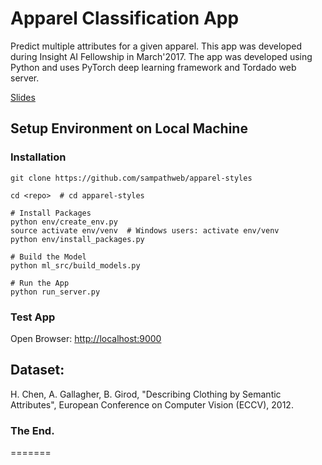 # Apparel Classification App

Predict multiple attributes for a given apparel. This app was developed during Insight AI Fellowship in March'2017.  The app was developed using Python and uses PyTorch deep learning framework and Tordado web server.

[Slides](http://sampathweb.com/apparel-styles/)

## Setup Environment on Local Machine

### Installation

```
git clone https://github.com/sampathweb/apparel-styles

cd <repo>  # cd apparel-styles

# Install Packages
python env/create_env.py
source activate env/venv  # Windows users: activate env/venv
python env/install_packages.py

# Build the Model
python ml_src/build_models.py

# Run the App
python run_server.py
````

### Test App

Open Browser:  [http://localhost:9000](http://localhost:9000)


## Dataset:

H. Chen, A. Gallagher, B. Girod, "Describing Clothing by Semantic Attributes", European Conference on Computer Vision (ECCV), 2012.


### The End.
=======
